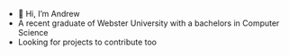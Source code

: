 - 👋 Hi, I’m Andrew
- A recent graduate of Webster University with a bachelors in Computer Science
- Looking for projects to contribute too


